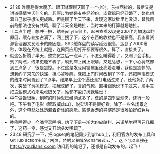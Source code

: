 - 21:28 昨晚睡得太晚了。跟王琳琛聊天聊了一个小时，东拉西扯的，最后又是讲道感情生活什么的，我原以为她是有些经验的，毕竟都已经订婚了，她也想着自己似乎想法更成熟。但是聊了半天下来，发现这家伙肚里也没货，跟我目前的想法也没有共鸣，聊了半天全是瞎扯，当时本来的打算就是瞎扯。
- 十二点半睡，想冲一把，结果jellyfin很卡，起来查看发现是SSD作为加速盘的原因，缓存直接占满了，网上搜了下，这个东西的收益也不是很高，我查看资源管理器又发现卡的原因是，SSD缓存盘的读写延迟很高，达到了7000毫秒，体现在系统上就是，连网页应用打开都要等很久。算了，直接关了。
- 就这么折腾了半天，整完货之后一点半了，不怎么睡得着了，又刷了会手机，到了两点，结果更睡不着了，躺到床上闭上眼睛，又是乱想，一不小心竟然都到三点多了，很是震惊。不过这是发现阿锖屋里还亮着没睡，我也是震惊的。想到约了京东的快递，担心被吵醒，就把上门时间改到了下午，还把睡眠模式的结束时间调到了11点半。结果早上这个逼还是打电话过来了，还他妈打了两次，突破了勿扰模式，把我惊醒了，真的气死。直接跟他说下午过来，顺手又把这些模式的来电权限关了，谁都不能打扰我睡觉！
- 中午做饭很晚，到吃的时候就已经两点多了，做的是四季豆炒肉，还行一般吧。下午看了电影《智取威虎山》，说实话不是很好看，除了一些名场景之外，这个电影处处透漏着奇怪的感觉。感觉香港的导演还是很难拍好红色片的。
- 昨晚睡得少，今晚早买睡吧。约了下周一浙大的皮肤科，米诺地尔得再开几瓶了，这药一停，感觉又开始头发稀疏了。
- 23:48 研究了一下，把logseq的笔记同步到github上，利用官方的发布工具和GitHub action生成了网页，然后又把域名cname过去了，这下可以直接在 https://youdiansix.com 访问我的笔记了，还都是自动发布的。起飞！
